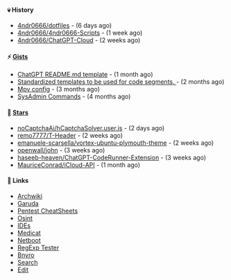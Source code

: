 #### 💀 History

- [4ndr0666/dotfiles](https://github.com/4ndr0666/dotfiles) - (6 days ago)
- [4ndr0666/4ndr0666-Scripts](https://github.com/4ndr0666/4ndr0666-Scripts) - (1 week ago)
- [4ndr0666/ChatGPT-Cloud](https://github.com/4ndr0666/ChatGPT-Cloud) - (2 weeks ago)

#### ⚡ [Gists](https://gist.github.com/4ndr0666)

- [ChatGPT README.md template](https://gist.github.com/4544fdae1dfd8d364821db23bd63dd7f) - (1 month ago)
- [Standardized templates to be used for code segments. ](https://gist.github.com/814e30f80382ca7e6932133278642180) - (2 months ago)
- [Mpv config](https://gist.github.com/3b374e66eeb82b8d049b9fb70c5f2b16) - (3 months ago)
- [SysAdmin Commands](https://gist.github.com/cc2c3e025404fd8c30ffa4bbdf21b26f) - (4 months ago)

#### 🌟 [Stars](https://github.com/4ndr0666?tab=stars)

- [noCaptchaAi/hCaptchaSolver.user.js](https://github.com/noCaptchaAi/hCaptchaSolver.user.js) - (2 days ago)
- [remo7777/T-Header](https://github.com/remo7777/T-Header) - (2 weeks ago)
- [emanuele-scarsella/vortex-ubuntu-plymouth-theme](https://github.com/emanuele-scarsella/vortex-ubuntu-plymouth-theme) - (2 weeks ago)
- [openwall/john](https://github.com/openwall/john) - (3 weeks ago)
- [haseeb-heaven/ChatGPT-CodeRunner-Extension](https://github.com/haseeb-heaven/ChatGPT-CodeRunner-Extension) - (3 weeks ago)
- [MauriceConrad/iCloud-API](https://github.com/MauriceConrad/iCloud-API) - (1 month ago)

#### 📌 Links

- [Archwiki](https://wiki.archlinux.org/index.php?title=Special:Search&search)
- [Garuda](https://start.garudalinux.org)
- [Pentest CheatSheets](https://github.com/coreb1t/awesome-pentest-cheat-sheets)
- [Osint](https://github.com/cipher387/osint_stuff_tool_collection)
- [IDEs](https://github.com/styfle/awesome-online-ide)
- [Medicat](https://github.com/mon5termatt/medicat_installer)
- [Netboot](https://github.com/4ndr0666/netboot.xyz-custom)
- [RegExp Tester](https://iblogbox.com/devtools/regexp)
- [Bnyro](https://me.chatoyer.de/search/)
- [Search](https://github.com/edoardottt/awesome-hacker-search-engines)
- [Edit](https://github.com/4ndr0666/4ndr0666/blob/master/templates/README.md.tpl)


